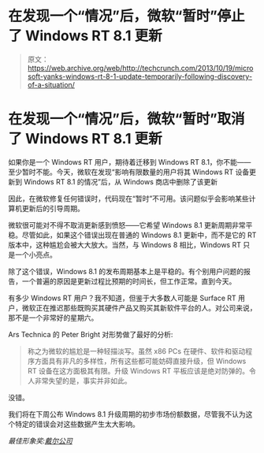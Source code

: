 # 在发现一个“情况”后，微软“暂时”停止了 Windows RT 8.1 更新

> 原文：<https://web.archive.org/web/http://techcrunch.com/2013/10/19/microsoft-yanks-windows-rt-8-1-update-temporarily-following-discovery-of-a-situation/>

# 在发现一个“情况”后，微软“暂时”取消了 Windows RT 8.1 更新

如果你是一个 Windows RT 用户，期待着迁移到 Windows RT 8.1，你不能——至少暂时不能。今天，微软在发现“影响有限数量的用户将其 Windows RT 设备更新到 Windows RT 8.1 的情况”后，从 Windows 商店中删除了该更新

因此，在微软修复任何错误时，代码现在“暂时”不可用。该问题似乎会影响某些计算机更新后的引导周期。

微软很可能对不得不取消更新感到愤怒——它希望 Windows 8.1 更新周期非常平稳。尽管如此，如果这个错误出现在普通的 Windows 8.1 更新中，而不是它的 RT 版本中，这种尴尬会被大大放大。当然，与 Windows 8 相比，Windows RT 只是一个小亮点。

除了这个错误，Windows 8.1 的发布周期基本上是平稳的。有个别用户问题的报告，一个普遍的原因是更新过程比预期的时间长，但工作正常。直到今天。

有多少 Windows RT 用户？我不知道，但鉴于大多数人可能是 Surface RT 用户，微软正在推迟那些既购买其硬件产品又购买其新软件平台的人。对公司来说，那不是一个非常好的星期六。

Ars Technica 的 Peter Bright 对形势做了最好的分析:

> 称之为微软的尴尬是一种轻描淡写。虽然 x86 PCs 在硬件、软件和驱动程序方面具有非凡的多样性，所有这些都可能妨碍直接升级，但 Windows RT 设备在这方面极其有限。升级 Windows RT 平板应该是绝对防弹的。令人非常失望的是，事实并非如此。

没错。

我们将在下周公布 Windows 8.1 升级周期的初步市场份额数据，尽管我不认为这个特定的错误会对这些数据产生太大影响。

*最佳形象奖:[戴尔公司](https://web.archive.org/web/20230324000430/http://www.flickr.com/photos/dellphotos/)*